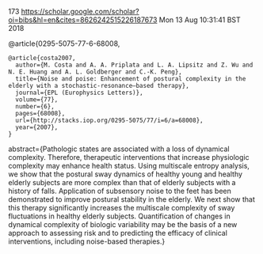 173
https://scholar.google.com/scholar?oi=bibs&hl=en&cites=8626242515226187673
Mon 13 Aug 10:31:41 BST 2018


  	
@article{0295-5075-77-6-68008,

```
@article{costa2007,
  author={M. Costa and A. A. Priplata and L. A. Lipsitz and Z. Wu and N. E. Huang and A. L. Goldberger and C.-K. Peng},
  title={Noise and poise: Enhancement of postural complexity in the elderly with a stochastic-resonance–based therapy},
  journal={EPL (Europhysics Letters)},
  volume={77},
  number={6},
  pages={68008},
  url={http://stacks.iop.org/0295-5075/77/i=6/a=68008},
  year={2007},
}
```


	
  abstract={Pathologic states are associated with a loss of dynamical complexity. Therefore, therapeutic interventions that increase physiologic complexity may enhance health status. Using multiscale entropy analysis, we show that the postural sway dynamics of healthy young and healthy elderly subjects are more complex than that of elderly subjects with a history of falls. Application of subsensory noise to the feet has been demonstrated to improve postural stability in the elderly. We next show that this therapy significantly increases the multiscale complexity of sway fluctuations in healthy elderly subjects. Quantification of changes in dynamical complexity of biologic variability may be the basis of a new approach to assessing risk and to predicting the efficacy of clinical interventions, including noise-based therapies.}
